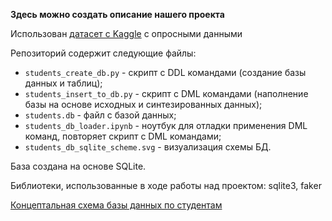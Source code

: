 **Здесь можно создать описание нашего проекта**

Использован [датасет с Kaggle](https://www.kaggle.com/datasets/abdullah0a/student-dropout-analysis-and-prediction-dataset) c опросными данными

Репозиторий содержит следующие файлы:
- `students_create_db.py` - скрипт с DDL командами (создание базы данных и таблиц);
- `students_insert_to_db.py` - скрипт с DML командами (наполнение базы на основе исходных и синтезированных данных);
- `students.db` - файл с базой данных;
- `students_db_loader.ipynb` - ноутбук для отладки применения DML команд, повторяет скрипт с DML командами;
- `students_db_sqlite_scheme.svg` - визуализация схемы БД.

База создана на основе SQLite.

Библиотеки, использованные в ходе работы над проектом: sqlite3, faker

[Концептальная схема базы данных по студентам](https://drive.google.com/file/d/1up-pHYgRnpuUeZ46K-X7zxkanIEcnq3-/view?usp=sharing) 
